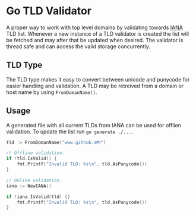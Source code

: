 # Go TLD Validator

A proper way to work with top level domains by validating towards
[IANA](https://data.iana.org/TLD/tlds-alpha-by-domain.txt) TLD list. Whenever a
new instance of a TLD validator is created the list will be fetched and may
after that be updated when desired. The validator is thread safe and can access
the valid storage concurrently.

## TLD Type

The TLD type makes it easy to convert between unicode and punycode for easier
handling and validation. A TLD may be retreived from a domain or host name by
using `FromDomanName()`.

## Usage

A generated file with all current TLDs from IANA can be used for offlien
validation. To update the list run `go generate ./...`.

```go
tld := FromDomanName("www.github.कॉम")

// Offline validation.
if !tld.IsValid() {
    fmt.Printf("Invalid TLD: %s\n", tld.AsPunycode())
}

// Online validation.
iana := NewIANA()

if !iana.IsValid(tld) {}
    fmt.Printf("Invalid TLD: %s\n", tld.AsPunycode())
}
```
